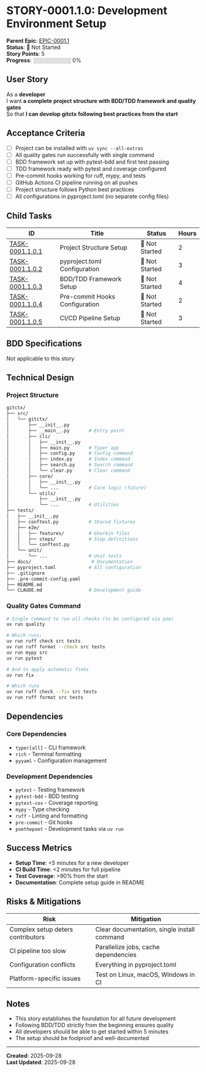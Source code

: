 # STORY-0001.1.0: Development Environment Setup

**Parent Epic**: [EPIC-0001.1](../epics/EPIC-0001.1.md)  
**Status**: 🔵 Not Started  
**Story Points**: 5  
**Progress**: ░░░░░░░░░░ 0%

## User Story

As a **developer**  
I want **a complete project structure with BDD/TDD framework and quality gates**  
So that **I can develop gitctx following best practices from the start**

## Acceptance Criteria

- [ ] Project can be installed with `uv sync --all-extras`
- [ ] All quality gates run successfully with single command
- [ ] BDD framework set up with pytest-bdd and first test passing
- [ ] TDD framework ready with pytest and coverage configured
- [ ] Pre-commit hooks working for ruff, mypy, and tests
- [ ] GitHub Actions CI pipeline running on all pushes
- [ ] Project structure follows Python best practices
- [ ] All configurations in pyproject.toml (no separate config files)

## Child Tasks

| ID | Title | Status | Hours |
|----|-------|--------|-------|
| [TASK-0001.1.0.1](../tasks/TASK-0001.1.0.1.md) | Project Structure Setup | 🔵 Not Started | 2 |
| [TASK-0001.1.0.2](../tasks/TASK-0001.1.0.2.md) | pyproject.toml Configuration | 🔵 Not Started | 3 |
| [TASK-0001.1.0.3](../tasks/TASK-0001.1.0.3.md) | BDD/TDD Framework Setup | 🔵 Not Started | 4 |
| [TASK-0001.1.0.4](../tasks/TASK-0001.1.0.4.md) | Pre-commit Hooks Configuration | 🔵 Not Started | 2 |
| [TASK-0001.1.0.5](../tasks/TASK-0001.1.0.5.md) | CI/CD Pipeline Setup | 🔵 Not Started | 3 |

## BDD Specifications

Not applicable to this story

## Technical Design

### Project Structure

```bash
gitctx/
├── src/
│   └── gitctx/
│       ├── __init__.py
│       ├── __main__.py       # Entry point
│       ├── cli/
│       │   ├── __init__.py
│       │   ├── main.py       # Typer app
│       │   ├── config.py     # Config command
│       │   ├── index.py      # Index command
│       │   ├── search.py     # Search command
│       │   └── clear.py      # Clear command
│       ├── core/
│       │   ├── __init__.py
│       │   └── ...           # Core logic (future)
│       └── utils/
│           ├── __init__.py
│           └── ...           # Utilities
├── tests/
│   ├── __init__.py
│   ├── conftest.py           # Shared fixtures
│   ├── e2e/
│   │   ├── features/         # Gherkin files
│   │   ├── steps/            # Step definitions
│   │   └── conftest.py
│   └── unit/
│       └── ...               # Unit tests
├── docs/                      # Documentation
├── pyproject.toml            # All configuration
├── .gitignore
├── .pre-commit-config.yaml
├── README.md
└── CLAUDE.md                 # Development guide
```

### Quality Gates Command

```bash
# Single command to run all checks (to be configured via poe)
uv run quality

# Which runs:
uv run ruff check src tests
uv run ruff format --check src tests
uv run mypy src
uv run pytest

# And to apply automatic fixes
uv run fix

# Which runs
uv run ruff check --fix src tests
uv run ruff format src tests
```

## Dependencies

### Core Dependencies

- `typer[all]` - CLI framework
- `rich` - Terminal formatting
- `pyyaml` - Configuration management

### Development Dependencies

- `pytest` - Testing framework
- `pytest-bdd` - BDD testing
- `pytest-cov` - Coverage reporting
- `mypy` - Type checking
- `ruff` - Linting and formatting
- `pre-commit` - Git hooks
- `poethepoet` - Development tasks via `uv run`

## Success Metrics

- **Setup Time**: <5 minutes for a new developer
- **CI Build Time**: <2 minutes for full pipeline
- **Test Coverage**: >90% from the start
- **Documentation**: Complete setup guide in README

## Risks & Mitigations

| Risk | Mitigation |
|------|------------|
| Complex setup deters contributors | Clear documentation, single install command |
| CI pipeline too slow | Parallelize jobs, cache dependencies |
| Configuration conflicts | Everything in pyproject.toml |
| Platform-specific issues | Test on Linux, macOS, Windows in CI |

## Notes

- This story establishes the foundation for all future development
- Following BDD/TDD strictly from the beginning ensures quality
- All developers should be able to get started within 5 minutes
- The setup should be foolproof and well-documented

---

**Created**: 2025-09-28  
**Last Updated**: 2025-09-28
